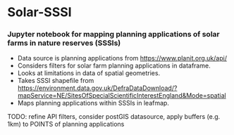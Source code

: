 # Solar-SSSI
### Jupyter notebook for mapping planning applications of solar farms in nature reserves (SSSIs)

- Data source is planning applications from https://www.planit.org.uk/api/ 
- Considers filters for solar farm planning applications in dataframe.
- Looks at limitations in data of spatial geometries.
- Takes SSSI shapefile from https://environment.data.gov.uk/DefraDataDownload/?mapService=NE/SitesOfSpecialScientificInterestEngland&Mode=spatial
- Maps planning applications within SSSIs in leafmap.

TODO: refine API filters, consider postGIS datasource, apply buffers (e.g. 1km) to POINTS of planning applications
